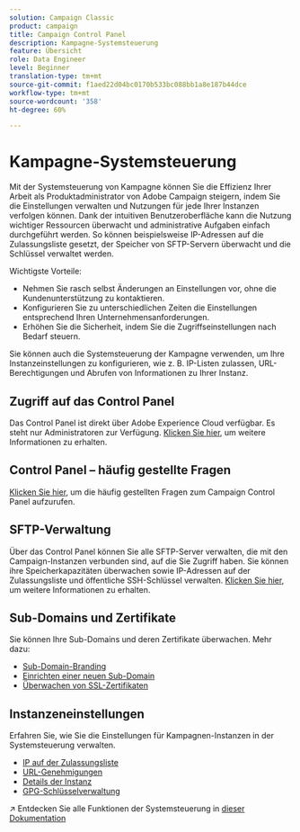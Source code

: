 ```yaml
---
solution: Campaign Classic
product: campaign
title: Campaign Control Panel
description: Kampagne-Systemsteuerung
feature: Übersicht
role: Data Engineer
level: Beginner
translation-type: tm+mt
source-git-commit: f1aed22d04bc0170b533bc088bb1a8e187b44dce
workflow-type: tm+mt
source-wordcount: '358'
ht-degree: 60%

---
```


# Kampagne-Systemsteuerung

Mit der Systemsteuerung von Kampagne können Sie die Effizienz Ihrer Arbeit als Produktadministrator von Adobe Campaign steigern, indem Sie die Einstellungen verwalten und Nutzungen für jede Ihrer Instanzen verfolgen können. Dank der intuitiven Benutzeroberfläche kann die Nutzung wichtiger Ressourcen überwacht und administrative Aufgaben einfach durchgeführt werden. So können beispielsweise IP-Adressen auf die Zulassungsliste gesetzt, der Speicher von SFTP-Servern überwacht und die Schlüssel verwaltet werden.

Wichtigste Vorteile:

* Nehmen Sie rasch selbst Änderungen an Einstellungen vor, ohne die Kundenunterstützung zu kontaktieren.
* Konfigurieren Sie zu unterschiedlichen Zeiten die Einstellungen entsprechend Ihren Unternehmensanforderungen.
* Erhöhen Sie die Sicherheit, indem Sie die Zugriffseinstellungen nach Bedarf steuern.

Sie können auch die Systemsteuerung der Kampagne verwenden, um Ihre Instanzeinstellungen zu konfigurieren, wie z. B. IP-Listen zulassen, URL-Berechtigungen und Abrufen von Informationen zu Ihrer Instanz.

## Zugriff auf das Control Panel

Das Control Panel ist direkt über Adobe Experience Cloud verfügbar. Es steht nur Administratoren zur Verfügung. [Klicken Sie hier](https://experienceleague.adobe.com/docs/control-panel/using/discover-control-panel/accessing-control-panel.html), um weitere Informationen zu erhalten.

## Control Panel – häufig gestellte Fragen

[Klicken Sie hier](https://experienceleague.adobe.com/docs/control-panel/using/discover-control-panel/key-features.html), um die häufig gestellten Fragen zum Campaign Control Panel aufzurufen.

## SFTP-Verwaltung

Über das Control Panel können Sie alle SFTP-Server verwalten, die mit den Campaign-Instanzen verbunden sind, auf die Sie Zugriff haben. Sie können ihre Speicherkapazitäten überwachen sowie IP-Adressen auf der Zulassungsliste und öffentliche SSH-Schlüssel verwalten. [Klicken Sie hier](https://experienceleague.adobe.com/docs/control-panel/using/sftp-management/about-sftp-management.html?lang=de#sftp-management), um weitere Informationen zu erhalten.

## Sub-Domains und Zertifikate

Sie können Ihre Sub-Domains und deren Zertifikate überwachen. Mehr dazu:
* [Sub-Domain-Branding](https://experienceleague.adobe.com/docs/control-panel/using/subdomains-and-certificates/subdomains-branding.html)
* [Einrichten einer neuen Sub-Domain](https://experienceleague.adobe.com/docs/control-panel/using/subdomains-and-certificates/setting-up-new-subdomain.html)
* [Überwachen von SSL-Zertifikaten](https://experienceleague.adobe.com/docs/control-panel/using/subdomains-and-certificates/monitoring-ssl-certificates.html)

## Instanzeneinstellungen

Erfahren Sie, wie Sie die Einstellungen für Kampagnen-Instanzen in der Systemsteuerung verwalten.
* [IP auf der Zulassungsliste](https://experienceleague.adobe.com/docs/control-panel/using/instances-settings/ip-allow-listing-instance-access.html)
* [URL-Genehmigungen](https://experienceleague.adobe.com/docs/control-panel/using/instances-settings/url-permissions.html)
* [Details der Instanz](https://experienceleague.adobe.com/docs/control-panel/using/instances-settings/instance-details.html)
* [GPG-Schlüsselverwaltung](https://experienceleague.adobe.com/docs/control-panel/using/instances-settings/gpg-keys-management.html)

:arrow_upper_right: Entdecken Sie alle Funktionen der Systemsteuerung in [dieser Dokumentation](https://experienceleague.adobe.com/docs/control-panel/using/control-panel-home.html?lang=de)
